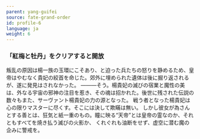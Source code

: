 ```yaml
---
parent: yang-guifei
source: fate-grand-order
id: profile-6
language: ja
weight: 6
---
```


### 「紅梅と牡丹」をクリアすると開放

叛乱の原因は楊一族の玉環にこそあり、と迫った兵たちの怒りを静めるため、皇帝はやむなく貴妃の絞首を命じた。郊外に埋められた遺体は後に掘り返されるが、遂に発見はされなかった。
―――そう。楊貴妃の滅びの宿業と魔性の美は、外なる宇宙の邪神の注目を惹き、その魂は招かれた。後世に残された伝説の数々もまた、サーヴァント楊貴妃の力の源となった。
戦う者となった楊貴妃は心の限りマスターに尽くす。そこには決して欺瞞は無い。
しかし彼女が為さんとする善とは、狂気と紙一重のもの。瞳に映る“天帝”とは皇帝の霊なのか、それともすべてを焼き払う滅びの火影か、
くれぐれも油断をせず、虚空に潜む魔の企みに警戒を。
